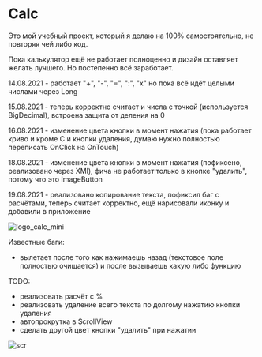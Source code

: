 # Calc

Это мой учебный проект, который я делаю на 100% самостоятельно, не повторяя чей либо код.


Пока калькулятор ещё не работает полноценно и дизайн оставляет желать лучшего. Но постепенно всё заработает.

14.08.2021 - работает "+", "-", "=", ":", "х"
но пока всё идёт целыми числами через Long

15.08.2021 - теперь корректно считает и числа с точкой (используется BigDecimal), встроена защита от деления на 0

16.08.2021 - изменение цвета кнопки в момент нажатия (пока работает криво и кроме C и кнопки удаления, думаю нужно полностью переписать OnClick на OnTouch)

18.08.2021 - изменение цвета кнопки в момент нажатия (пофиксено, реализовано через XMl), фича не работает только в кнопке "удалить", потому что это ImageButton

19.08.2021 - реализовано копирование текста, пофиксил баг с расчётами, теперь считает корректно, ещё нарисовали иконку и добавили в приложение

![logo_calc_mini](https://user-images.githubusercontent.com/59067552/130119382-410a5f55-c647-4c78-91c3-6078a2d32c65.png)


Известные баги:
- вылетает после того как нажимаешь назад (текстовое поле полностью очищается) и после вызываешь какую либо функцию

TODO:
- реализовать расчёт с %
- реализовать удаление всего текста по долгому нажатию кнопки удаления
- автопрокрутка в ScrollView
- сделать другой цвет кнопки "удалить" при нажатии


![scr](https://user-images.githubusercontent.com/59067552/129471271-75975962-3654-4d4e-b837-e24797fa8a09.png)

